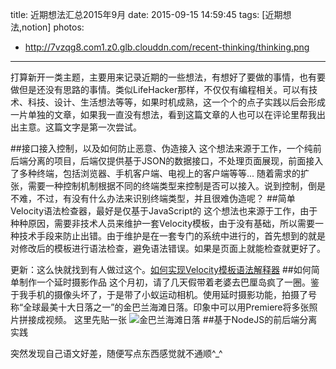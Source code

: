 title: 近期想法汇总2015年9月
date: 2015-09-15 14:59:45
tags: [近期想法,notion]
photos:
- http://7vzqg8.com1.z0.glb.clouddn.com/recent-thinking/thinking.png
---

打算新开一类主题，主要用来记录近期的一些想法，有想好了要做的事情，也有要做但是还没有思路的事情。类似LifeHacker那样，不仅仅有编程相关。可以有技术、科技、设计、生活想法等等，如果时机成熟，这一个个的点子实践以后会形成一片单独的文章，如果我一直没有想法，看到这篇文章的人也可以在评论里帮我出出主意。这篇文字是第一次尝试。
<!--more-->

##接口接入控制，以及如何防止恶意、伪造接入
这个想法来源于工作，一个纯前后端分离的项目，后端仅提供基于JSON的数据接口，不处理页面展现，前面接入了多种终端，包括浏览器、手机客户端、电视上的客户端等等...
随着需求的扩张，需要一种控制机制根据不同的终端类型来控制是否可以接入。说到控制，倒是不难，不过，有没有什么办法来识别终端类型，并且很难伪造呢？
##简单Velocity语法检查器，最好是仅基于JavaScript的
这个想法也来源于工作，由于种种原因，需要非技术人员来维护一套Velocity模板，由于没有基础，所以需要一种技术手段来防止出错。由于维护是在一套专门的系统中进行的，首先想到的就是对修改后的模板进行语法检查，避免语法错误。如果是页面上就能检查就更好了。

更新：这么快就找到有人做过这个。[如何实现Velocity模板语法解释器](http://ued.taobao.org/blog/2012/11/how-to-realize-a-compiler/)
##如何简单制作一个延时摄影作品
这个月初，请了几天假带着老婆去巴厘岛疯了一圈。鉴于我手机的摄像头坏了，于是带了小蚁运动相机。使用延时摄影功能，拍摄了号称“全球最美十大日落之一”的金巴兰海滩日落。印象中可以用Premiere将多张照片拼接成视频。
这里先贴一张
![金巴兰海滩日落](http://7vzqg8.com1.z0.glb.clouddn.com/recent-thinking/Jimbaran.png)
##基于NodeJS的前后端分离实践


突然发现自己语文好差，随便写点东西感觉就不通顺^_^
